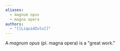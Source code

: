 ```yaml
---
aliases:
  - magnum opus
  - magna opera
authors:
  - "[[LiquidZulu]]"
---
```

A *magnum opus* (pl. magna opera) is a "great work."